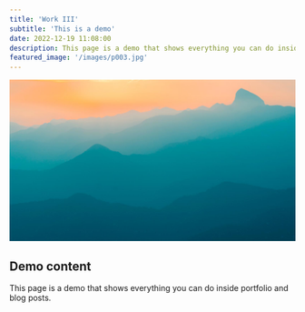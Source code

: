 ```yaml
---
title: 'Work III'
subtitle: 'This is a demo'
date: 2022-12-19 11:08:00
description: This page is a demo that shows everything you can do inside portfolio and blog posts.
featured_image: '/images/p003.jpg'
---
```


![](/images/demo/demo-landscape.jpg)

## Demo content

This page is a demo that shows everything you can do inside portfolio and blog posts.
